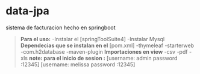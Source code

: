 # data-jpa
sistema de facturacion hecho en springboot
>**Para el uso:**
-Instalar el [springToolSuite4]
-Instalar Mysql 
>**Dependecias que se instalan en el** [pom.xml]
-thymeleaf
-starterweb
-com.h2database
-maven-plugin
>**Importaciones en view**
-csv
-pdf
-xls
>**note: para el inicio de sesion :** 
[username: admin  password :12345]
[username: melissa password :12345]